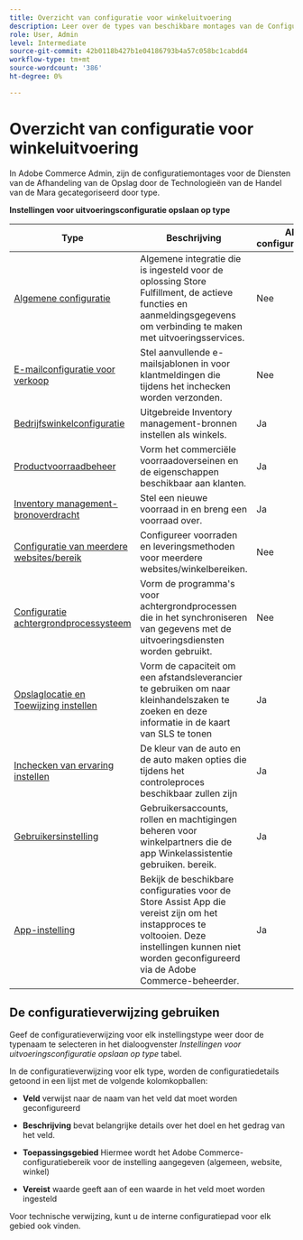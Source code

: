 ```yaml
---
title: Overzicht van configuratie voor winkeluitvoering
description: Leer over de types van beschikbare montages van de Configuratie Admin om de uitgebreide uitvoeringsmogelijkheden aan te passen die door de Oplossing van de Afhandeling van de Opslag worden verstrekt, en verbinding aan instructies voor de voltooiing van de configuratie.
role: User, Admin
level: Intermediate
source-git-commit: 42b0118b427b1e04186793b4a57c058bc1cabdd4
workflow-type: tm+mt
source-wordcount: '386'
ht-degree: 0%

---
```



# Overzicht van configuratie voor winkeluitvoering

In Adobe Commerce Admin, zijn de configuratiemontages voor de Diensten van de Afhandeling van de Opslag door de Technologieën van de Handel van de Mara gecategoriseerd door type.

**Instellingen voor uitvoeringsconfiguratie opslaan op type**

| **Type** | **Beschrijving** | **API configureerbaar** |
|--------------------------------------------------------------------------|--------------------------------------------------------------------------------------------------------------------------------------------------------------------------|----------------------|
| [Algemene configuratie](enable-general.md) | Algemene integratie die is ingesteld voor de oplossing Store Fulfillment, de actieve functies en aanmeldingsgegevens om verbinding te maken met uitvoeringsservices. | Nee |
| [E-mailconfiguratie voor verkoop](sales-emails.md) | Stel aanvullende e-mailsjablonen in voor klantmeldingen die tijdens het inchecken worden verzonden. | Nee |
| [Bedrijfswinkelconfiguratie](merchant-store-configuration.md) | Uitgebreide Inventory management-bronnen instellen als winkels. | Ja |
| [Productvoorraadbeheer](product-stock.md) | Vorm het commerciële voorraadoverseinen en de eigenschappen beschikbaar aan klanten. | Ja |
| [Inventory management-bronoverdracht](inventory-stock-transfer.md) | Stel een nieuwe voorraad in en breng een voorraad over. | Ja |
| [Configuratie van meerdere websites/bereik](multi-site-and-scope-config.md) | Configureer voorraden en leveringsmethoden voor meerdere websites/winkelbereiken. | Nee |
| [Configuratie achtergrondprocessysteem](background-processes.md) | Vorm de programma&#39;s voor achtergrondprocessen die in het synchroniseren van gegevens met de uitvoeringsdiensten worden gebruikt. | Nee |
| [Opslaglocatie en Toewijzing instellen](store-location-map-provider-setup.md) | Vorm de capaciteit om een afstandsleverancier te gebruiken om naar kleinhandelszaken te zoeken en deze informatie in de kaart van SLS te tonen | Ja |
| [Inchecken van ervaring instellen](check-in-experience-setup.md) | De kleur van de auto en de auto maken opties die tijdens het controleproces beschikbaar zullen zijn | Ja |
| [Gebruikersinstelling](user-setup.md) | Gebruikersaccounts, rollen en machtigingen beheren voor winkelpartners die de app Winkelassistentie gebruiken. bereik. | Ja |
| [App-instelling](app-setup.md) | Bekijk de beschikbare configuraties voor de Store Assist App die vereist zijn om het instapproces te voltooien. Deze instellingen kunnen niet worden geconfigureerd via de Adobe Commerce-beheerder. | Ja |

## De configuratieverwijzing gebruiken

Geef de configuratieverwijzing voor elk instellingstype weer door de typenaam te selecteren in het dialoogvenster _Instellingen voor uitvoeringsconfiguratie opslaan op type_ tabel.

In de configuratieverwijzing voor elk type, worden de configuratiedetails getoond in een lijst met de volgende kolomkopballen:

- **Veld** verwijst naar de naam van het veld dat moet worden geconfigureerd

- **Beschrijving** bevat belangrijke details over het doel en het gedrag van het veld.

- **Toepassingsgebied** Hiermee wordt het Adobe Commerce-configuratiebereik voor de instelling aangegeven (algemeen, website, winkel)

- **Vereist** waarde geeft aan of een waarde in het veld moet worden ingesteld

Voor technische verwijzing, kunt u de interne configuratiepad voor elk gebied ook vinden.
